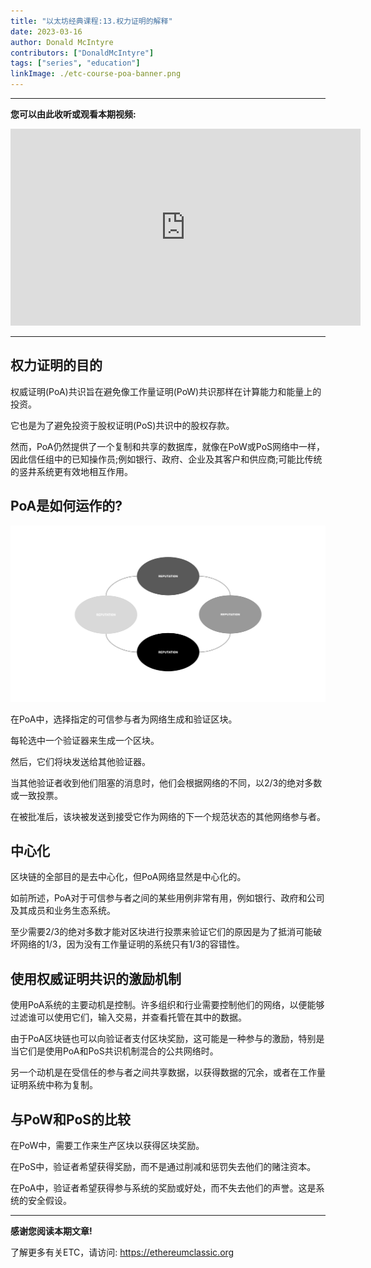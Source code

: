```yaml
---
title: "以太坊经典课程:13.权力证明的解释"
date: 2023-03-16
author: Donald McIntyre
contributors: ["DonaldMcIntyre"]
tags: ["series", "education"]
linkImage: ./etc-course-poa-banner.png
---
```


---
**您可以由此收听或观看本期视频:**

<iframe width="560" height="315" src="https://www.youtube.com/embed/TtRT7aQGwbQ" title="YouTube video player" frameborder="0" allow="accelerometer; autoplay; clipboard-write; encrypted-media; gyroscope; picture-in-picture; web-share" allowfullscreen></iframe>

---

## 权力证明的目的

权威证明(PoA)共识旨在避免像工作量证明(PoW)共识那样在计算能力和能量上的投资。

它也是为了避免投资于股权证明(PoS)共识中的股权存款。

然而，PoA仍然提供了一个复制和共享的数据库，就像在PoW或PoS网络中一样，因此信任组中的已知操作员;例如银行、政府、企业及其客户和供应商;可能比传统的竖井系统更有效地相互作用。

## PoA是如何运作的?

![权威证明验证者冒着失去声誉的风险](./rep.png)

在PoA中，选择指定的可信参与者为网络生成和验证区块。

每轮选中一个验证器来生成一个区块。

然后，它们将块发送给其他验证器。

当其他验证者收到他们阻塞的消息时，他们会根据网络的不同，以2/3的绝对多数或一致投票。

在被批准后，该块被发送到接受它作为网络的下一个规范状态的其他网络参与者。

## 中心化

区块链的全部目的是去中心化，但PoA网络显然是中心化的。

如前所述，PoA对于可信参与者之间的某些用例非常有用，例如银行、政府和公司及其成员和业务生态系统。

至少需要2/3的绝对多数才能对区块进行投票来验证它们的原因是为了抵消可能破坏网络的1/3，因为没有工作量证明的系统只有1/3的容错性。

## 使用权威证明共识的激励机制

使用PoA系统的主要动机是控制。许多组织和行业需要控制他们的网络，以便能够过滤谁可以使用它们，输入交易，并查看托管在其中的数据。

由于PoA区块链也可以向验证者支付区块奖励，这可能是一种参与的激励，特别是当它们是使用PoA和PoS共识机制混合的公共网络时。

另一个动机是在受信任的参与者之间共享数据，以获得数据的冗余，或者在工作量证明系统中称为复制。

## 与PoW和PoS的比较

在PoW中，需要工作来生产区块以获得区块奖励。

在PoS中，验证者希望获得奖励，而不是通过削减和惩罚失去他们的赌注资本。

在PoA中，验证者希望获得参与系统的奖励或好处，而不失去他们的声誉。这是系统的安全假设。

---

**感谢您阅读本期文章!**

了解更多有关ETC，请访问: https://ethereumclassic.org
